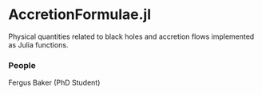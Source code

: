 # AccretionFormulae.jl
Physical quantities related to black holes and accretion flows implemented as Julia functions.

### People

Fergus Baker (PhD Student)